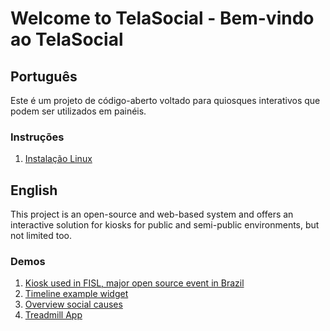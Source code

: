 # Welcome to TelaSocial - Bem-vindo ao TelaSocial 

 

## Português 

Este é um projeto de código-aberto voltado para quiosques interativos que podem ser utilizados em painéis. 

### Instruções

1. [Instalação Linux](https://github.com/taboca/TelaSocial/wiki)

## English 

This project is an open-source and web-based system and offers an interactive solution for kiosks for public and semi-public environments, but not limited too. 
 
### Demos

1. [Kiosk used in FISL, major open source event in Brazil](http://www.youtube.com/watch?v=nkgHOrMkcWU)
2. [Timeline example widget](http://www.youtube.com/watch?v=ykGudjEmgPM&feature=related) 
3. [Overview social causes](http://www.youtube.com/watch?v=Qz70ecXaZ3c&feature=related) 
4. [Treadmill App](http://www.youtube.com/watch?v=Dz2evO9JFGc&feature=related) 

